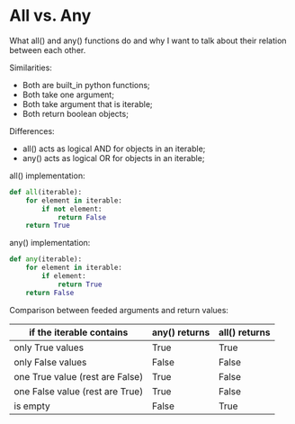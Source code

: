 # All vs. Any

What all() and any() functions do and why I want to talk about their relation between each other.

Similarities:
+ Both are built_in python functions;
+ Both take one argument;
+ Both take argument that is iterable;
+ Both return boolean objects;

Differences:
+ all() acts as logical AND for objects in an iterable;
+ any() acts as logical OR for objects in an iterable;

all() implementation:
```python
def all(iterable):
    for element in iterable:
        if not element:
            return False
    return True
```

any() implementation:
```python
def any(iterable):
    for element in iterable:
        if element:
            return True
    return False
```

Comparison between feeded arguments and return values:

|   if the iterable contains              |  any() returns |  all() returns  |
|-----------------------------------------|---------|---------|
| only True values                       |  True   |  True   |
| only False values                        |  False  |  False  |
| one True value (rest are False) |  True   |  False  |
| one False value (rest are True) |  True   |  False  |
| is empty                          |  False  |  True   |
